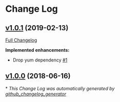 # Change Log

## [v1.0.1](https://github.com/bodgit/puppet-scl/tree/v1.0.1) (2019-02-13)
[Full Changelog](https://github.com/bodgit/puppet-scl/compare/v1.0.0...v1.0.1)

**Implemented enhancements:**

- Drop yum dependency [\#1](https://github.com/bodgit/puppet-scl/issues/1)

## [v1.0.0](https://github.com/bodgit/puppet-scl/tree/v1.0.0) (2018-06-16)


\* *This Change Log was automatically generated by [github_changelog_generator](https://github.com/skywinder/Github-Changelog-Generator)*